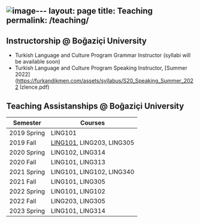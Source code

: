 ![image](https://github.com/furkandikmen/furkandikmen.github.io/assets/118886522/78c6eff6-f349-4405-aeaf-6818089ffbf3)---
layout: page
title: Teaching
permalink: /teaching/
---

## Instructorship @ Boğaziçi University

- Turkish Language and Culture Program Grammar Instructor (syllabi will be available soon)
- Turkish Language and Culture Program Speaking Instructor, [Summer 2022](https://furkandikmen.com/assets/syllabus/S20_Speaking_Summer_2022 İzlence.pdf) 

## Teaching Assistanships @ Boğaziçi University



| Semester      | Courses                       |
|---------------|-------------------------------|
| 2019 Spring   | LING101                       |
| 2019 Fall     | [LING101](https://furkandikmen.com/assets/syllabus/LING101_Fall2019.pdf), LING203, LING305     |
| 2020 Spring   | LING102, LING314              |
| 2020 Fall     | LING101, LING313              |
| 2021 Spring   | LING101, LING102, LING340     |
| 2021 Fall     | LING101, LING305              |
| 2022 Spring   | LING101, LING102              |
| 2022 Fall     | LING203, LING305              |
| 2023 Spring   | LING101, LING314              |






